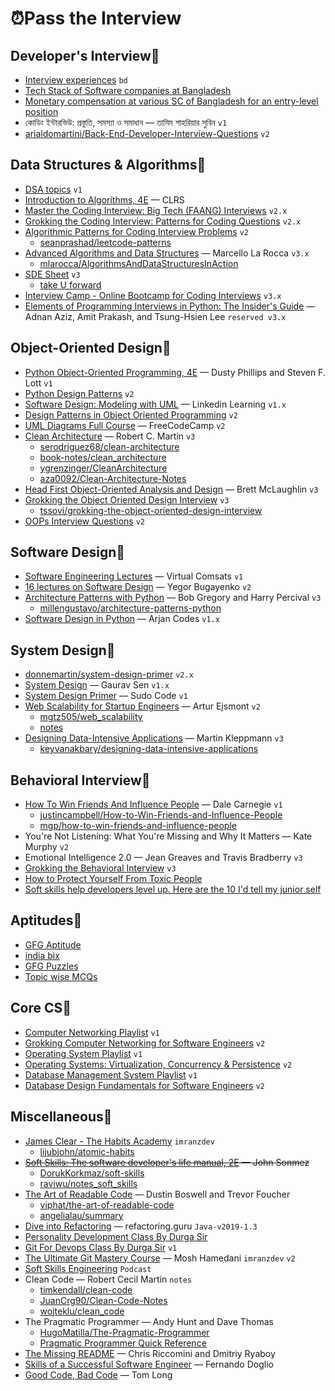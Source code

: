 # ⏰Pass the Interview

## Developer's Interview:wolf:

- [Interview experiences](https://tahanima.github.io/categories/) `bd`
- [Tech Stack of Software companies at Bangladesh](https://tahanima.github.io/2021/10/30/tech-stack-of-software-companies-at-bangladesh/)
- [Monetary compensation at various SC of Bangladesh for an entry-level position](https://tahanima.github.io/2021/09/12/monetary-compensation-at-various-software-companies-of-bangladesh-for-an-entry-level-position/)
- কোডিং ইন্টারভিউ: প্রস্তুতি, সমস্যা ও সমাধান — তামিম শাহরিয়ার সুবিন `v1`
- [arialdomartini/Back-End-Developer-Interview-Questions](https://github.com/arialdomartini/Back-End-Developer-Interview-Questions) `v2`

## Data Structures & Algorithms:wolf:

- [DSA topics](./dsa-topics.md) `v1`
- [Introduction to Algorithms, 4E](https://www.amazon.com/Introduction-Algorithms-fourth-Thomas-Cormen/dp/026204630X/r) — CLRS
- [Master the Coding Interview: Big Tech (FAANG) Interviews](https://academy.zerotomastery.io/p/master-the-coding-interview-faang-interview-prep) `v2.x`
- [Grokking the Coding Interview: Patterns for Coding Questions](https://www.educative.io/courses/grokking-the-coding-interview) `v2.x`
- [Algorithmic Patterns for Coding Interview Problems](https://www.youtube.com/playlist?list=PL7g1jYj15RUOjoeZAJsWjwV8XUo9r0hwc) `v2`
    - [seanprashad/leetcode-patterns](https://github.com/seanprashad/leetcode-patterns)
- [Advanced Algorithms and Data Structures](https://www.amazon.com/Advanced-Algorithms-Structures-Marcello-Rocca/dp/1617295485) — Marcello La Rocca `v3.x`
    - [mlarocca/AlgorithmsAndDataStructuresInAction](https://github.com/mlarocca/AlgorithmsAndDataStructuresInAction)
- [SDE Sheet](https://takeuforward.org/interviews/strivers-sde-sheet-top-coding-interview-problems/) `v3`
    - [take U forward](https://www.youtube.com/c/takeUforward/videos)
- [Interview Camp - Online Bootcamp for Coding Interviews](https://interviewcamp.io/) `v3.x`
- [Elements of Programming Interviews in Python: The Insider's Guide](https://www.amazon.com/Elements-Programming-Interviews-Python-Insiders/dp/1537713949) — Adnan Aziz, Amit Prakash, and Tsung-Hsien Lee `reserved v3.x`

## Object-Oriented Design:wolf:

- [Python Object-Oriented Programming, 4E](https://python-oop4e.netlify.app/) — Dusty Phillips and Steven F. Lott `v1`
- [Python Design Patterns](https://python-patterns.guide/) `v2`
- [Software Design: Modeling with UML](https://drive.google.com/drive/folders/1SaJwL7bhCZiVzc57Iyq8uMi0hPmemh6P) — Linkedin Learning `v1.x`
- [Design Patterns in Object Oriented Programming](https://www.youtube.com/playlist?list=PLrhzvIcii6GNjpARdnO4ueTUAVR9eMBpc) `v2`
- [UML Diagrams Full Course](https://www.youtube.com/watch?v=WnMQ8HlmeXc) — FreeCodeCamp `v2`
- [Clean Architecture](https://www.amazon.com/Clean-Architecture-Craftsmans-Software-Structure/dp/0134494164/) — Robert C. Martin `v3`
    - [serodriguez68/clean-architecture](https://github.com/serodriguez68/clean-architecture)
    - [book-notes/clean_architecture](https://github.com/benatespina/book-notes/blob/master/clean_architecture.md)
    - [ygrenzinger/CleanArchitecture](https://gist.github.com/ygrenzinger/14812a56b9221c9feca0b3621518635b)
    - [aza0092/Clean-Architecture-Notes](https://github.com/aza0092/Clean-Architecture-Notes)
- [Head First Object-Oriented Analysis and Design](https://www.oreilly.com/library/view/head-first-object-oriented/0596008678/) — Brett McLaughlin `v3`
- [Grokking the Object Oriented Design Interview](https://www.educative.io/courses/grokking-the-object-oriented-design-interview) `v3`
    - [tssovi/grokking-the-object-oriented-design-interview](https://github.com/tssovi/grokking-the-object-oriented-design-interview)
- [OOPs Interview Questions](https://www.interviewbit.com/oops-interview-questions/) `v2`

## Software Design:wolf:

- [Software Engineering Lectures](https://www.youtube.com/playlist?list=PLM8O2eH9K-Mju_2GGBm7chHOOD0XRAVaA) — Virtual Comsats `v1`
- [16 lectures on Software Design](https://www.youtube.com/playlist?list=PLaIsQH4uc08woJKRAA7mmjs9fU0jeKjjM) — Yegor Bugayenko `v2`
- [Architecture Patterns with Python](https://architecture-pattern-with-python.netlify.app/) — Bob Gregory and Harry Percival `v3`
    - [millengustavo/architecture-patterns-python](https://github.com/millengustavo/python-books/blob/master/architecture-patterns-python/notes.md)
- [Software Design in Python](https://www.youtube.com/playlist?list=PLC0nd42SBTaNuP4iB4L6SJlMaHE71FG6N) — Arjan Codes `v1.x`

## System Design:wolf:

- [donnemartin/system-design-primer](https://github.com/donnemartin/system-design-primer) `v2.x`
- [System Design](https://www.youtube.com/playlist?list=PLMCXHnjXnTnvo6alSjVkgxV-VH6EPyvoX) — Gaurav Sen `v1.x`
- [System Design Primer](https://www.youtube.com/playlist?list=PLTCrU9sGyburBw9wNOHebv9SjlE4Elv5a) — Sudo Code `v1`
- [Web Scalability for Startup Engineers](https://web-scalability.netlify.app/) — Artur Ejsmont `v2`
    - [mgtz505/web_scalability](https://github.com/mgtz505/web_scalability)
    - [notes](./System%20Design/notes/web-scability.md)
- [Designing Data-Intensive Applications](https://drive.google.com/file/d/1AmVz4Y9kJDJWdhThdidgXlRe62NXEKxz/view?usp=sharing) — Martin Kleppmann `v3`
    - [keyvanakbary/designing-data-intensive-applications](https://github.com/keyvanakbary/learning-notes/blob/master/books/designing-data-intensive-applications.md)

## Behavioral Interview:wolf:

- [How To Win Friends And Influence People](https://audiomack.com/imrande/song/how-to-win-friends-and-influence-people) — Dale Carnegie `v1`
    - [justincampbell/How-to-Win-Friends-and-Influence-People](https://gist.github.com/justincampbell/6626619)
    - [mgp/how-to-win-friends-and-influence-people](https://github.com/mgp/book-notes/blob/master/how-to-win-friends-and-influence-people.markdown)
- You're Not Listening: What You're Missing and Why It Matters — Kate Murphy `v2`
- Emotional Intelligence 2.0 — Jean Greaves and Travis Bradberry `v3`
- [Grokking the Behavioral Interview](https://www.educative.io/courses/grokking-the-behavioral-interview) `v3`
- [How to Protect Yourself From Toxic People](https://www.youtube.com/watch?v=JsixlWBFTs4)
- [Soft skills help developers level up. Here are the 10 I'd tell my junior self](https://curtiseinsmann.hashnode.dev/soft-skills-help-developers-level-up-here-are-the-10-id-tell-my-junior-self)

## Aptitudes:wolf:

- [GFG Aptitude](https://www.geeksforgeeks.org/aptitude-gq/)
- [india bix](https://www.indiabix.com/)
- [GFG Puzzles](https://www.geeksforgeeks.org/puzzles/)
- [Topic wise MCQs](https://www.geeksforgeeks.org/quiz-corner-gq/)

## Core CS:wolf:

- [Computer Networking Playlist](https://www.youtube.com/playlist?list=PLxCzCOWd7aiGFBD2-2joCpWOLUrDLvVV_) `v1`
- [Grokking Computer Networking for Software Engineers](https://www.educative.io/courses/grokking-computer-networking) `v2`
- [Operating System Playlist](https://www.youtube.com/playlist?list=PLxCzCOWd7aiGz9donHRrE9I3Mwn6XdP8p) `v1`
- [Operating Systems: Virtualization, Concurrency & Persistence](https://www.educative.io/courses/operating-systems-virtualization-concurrency-persistence) `v2`
- [Database Management System Playlist](https://www.youtube.com/playlist?list=PLxCzCOWd7aiFAN6I8CuViBuCdJgiOkT2Y) `v1`
- [Database Design Fundamentals for Software Engineers](https://www.educative.io/courses/database-design-fundamentals) `v2`

## Miscellaneous:wolf:

- [James Clear - The Habits Academy](https://www.youtube.com/playlist?list=PLshEJn4_ZJAaisDyy7D-AMTtt_8tTRvWz) `imranzdev`
    - [lijubjohn/atomic-habits](https://github.com/lijubjohn/book-notes/blob/master/atomic-habits.md)
- ~~[Soft Skills: The software developer's life manual, 2E](https://drive.google.com/file/d/18zHvrqpJSAl7jnQWyWelophuFw6StmpZ/view) — John Sonmez~~
    - [DorukKorkmaz/soft-skills](https://github.com/DorukKorkmaz/soft-skills)
    - [raviwu/notes_soft_skills](https://gist.github.com/raviwu/dd81c159d177fecfe385a03f25fbc39b)
- [The Art of Readable Code](https://art-of-readablecode.netlify.app/) — Dustin Boswell and Trevor Foucher
    - [viphat/the-art-of-readable-code](https://gist.github.com/viphat/7f883a18733ae5a7ebe45e74c348dbc0)
    - [angelialau/summary](https://gist.github.com/angelialau/160b853dce05d01f0e7ab19fbf42c9ec)
- [Dive into Refactoring](https://drive.google.com/file/d/1qG_jEXDT3qf0wAO9iQyKV3__8bBj2ZTK/view) — refactoring.guru `Java-v2019-1.3`
- [Personality Development Class By Durga Sir](https://www.youtube.com/watch?v=J__2AF-m0DE)
- [Git For Devops Class By Durga Sir](https://www.youtube.com/watch?v=jboixXYlPXk) `v1`
- [The Ultimate Git Mastery Course](https://www.youtube.com/playlist?list=PLshEJn4_ZJAafmYrI1cdASEGJwCusD69X) — Mosh Hamedani `imranzdev` `v2`
- [Soft Skills Engineering](https://softskills.audio/) `Podcast`
- Clean Code — Robert Cecil Martin `notes`
    - [timkendall/clean-code](https://github.com/timkendall/clean-code)
    - [JuanCrg90/Clean-Code-Notes](https://github.com/JuanCrg90/Clean-Code-Notes)
    - [wojteklu/clean_code](https://gist.github.com/wojteklu/73c6914cc446146b8b533c0988cf8d29)
- The Pragmatic Programmer — Andy Hunt and Dave Thomas
    - [HugoMatilla/The-Pragmatic-Programmer](https://github.com/HugoMatilla/The-Pragmatic-Programmer)
    - [Pragmatic Programmer Quick Reference](https://blog.codinghorror.com/a-pragmatic-quick-reference/)
- [The Missing README](https://missing-readme.netlify.app/) — Chris Riccomini and Dmitriy Ryaboy
- [Skills of a Successful Software Engineer](https://www.manning.com/books/skills-of-a-successful-software-engineer) — Fernando Doglio
- [Good Code, Bad Code](https://drive.google.com/file/d/1TJPuj2NrHdftOsXCwdexJJ11_fUtoQUO/view) — Tom Long
